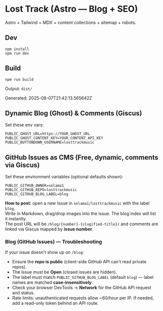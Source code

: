 # Lost Track (Astro — Blog + SEO)

Astro + Tailwind + MDX + content collections + sitemap + robots.

## Dev
```
npm install
npm run dev
```

## Build
```
npm run build
```
Output: `dist/`

Generated: 2025-08-07T21:42:13.565642Z


## Dynamic Blog (Ghost) & Comments (Giscus)
Set these env vars:
```
PUBLIC_GHOST_URL=https://YOUR_GHOST_URL
PUBLIC_GHOST_CONTENT_KEY=YOUR_CONTENT_API_KEY
PUBLIC_BUTTONDOWN_USERNAME=losttrackmusic
```


## GitHub Issues as CMS (Free, dynamic, comments via Giscus)

Set these environment variables (optional defaults shown):
```
PUBLIC_GITHUB_OWNER=selama1
PUBLIC_GITHUB_REPO=losttrackmusic
PUBLIC_GITHUB_BLOG_LABEL=blog
```
**How to post:** open a new Issue in `selama1/losttrackmusic` with the label `blog`.  
Write in Markdown, drag/drop images into the issue. The blog index will list it instantly.  
The post URL will be `/blog/{number}-{slugified-title}/` and comments are linked via Giscus mapped by **issue number**.


### Blog (GitHub Issues) — Troubleshooting
If your issue doesn't show up on `/blog`:
- Ensure the **repo is public** (client-side GitHub API can't read private repos).
- The issue must be **Open** (closed issues are hidden).
- The label must match `PUBLIC_GITHUB_BLOG_LABEL` (default `blog`) — label names are matched **case-insensitively**.
- Check your browser DevTools → **Network** for the GitHub API request and status.
- Rate limits: unauthenticated requests allow ~60/hour per IP. If needed, add a read-only token behind an API route.
